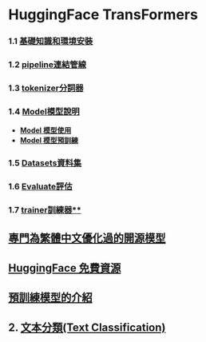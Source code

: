 # HuggingFace TransFormers

### 1.1 [**基礎知識和環境安裝**](./環境安裝)
### 1.2 [**pipeline連結管線**](./pipeline/)
### 1.3 [**tokenizer分詞器**](./tokenizer/)
### 1.4 [**Model模型說明**](./model/)
- [**Model 模型使用**](./model/example.md)
- [**Model 模型預訓練**](./model/pretrain.md)
### 1.5 [**Datasets資料集**](./datasets/)
### 1.6 [**Evaluate評估**](./evaluate/)
### 1.7 [**trainer**訓練器**](./trainer/)

## [專門為繁體中文優化過的開源模型](./source_for_tw)
## [HuggingFace 免費資源](./source_hugging_face)
## [預訓練模型的介紹](./預訓練模型的一些基礎知識)
## 2. [文本分類(Text Classification)](./text_classification)









